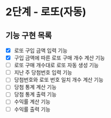 # 2단계 - 로또(자동)

## 기능 구현 목록
* [X] 로또 구입 금액 입력 기능
* [X] 구입 금액에 따른 로또 구매 개수 계산 기능
* [ ] 로또 구매 개수대로 로또 자동 생성 기능
* [ ] 지난 주 당첨번호 입력 기능
* [ ] 당첨번호와 로또 번호 일치 개수 계산 기능
* [ ] 당첨 통계 계산 기능
* [ ] 당첨 통계 출력 기능
* [ ] 수익률 계산 기능
* [ ] 수익률 출력 기능 
